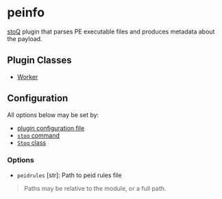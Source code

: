 # peinfo

[stoQ](https://stoq-framework.readthedocs.io/en/v2/index.html) plugin that parses PE executable files and produces metadata about the payload.

## Plugin Classes

- [Worker](https://stoq-framework.readthedocs.io/en/v2/dev/workers.html)

## Configuration

All options below may be set by:

- [plugin configuration file](https://stoq-framework.readthedocs.io/en/v2/dev/plugin_overview.html#configuration)
- [`stoq` command](https://stoq-framework.readthedocs.io/en/v2/gettingstarted.html#plugin-options)
- [`Stoq` class](https://stoq-framework.readthedocs.io/en/v2/dev/core.html?highlight=plugin_opts#using-providers)

### Options

- `peidrules` [str]: Path to peid rules file

> Paths may be relative to the module, or a full path.
